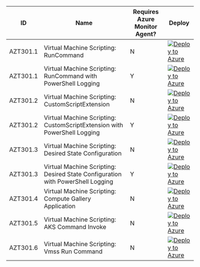 | ID          | Name                                                             |Requires Azure Monitor Agent?|Deploy|
| ----------- |------------------------------------------------------------------|-----|------|
| AZT301.1    | Virtual Machine Scripting: RunCommand|N|[![Deploy to Azure](https://aka.ms/deploytoazurebutton)](https://portal.azure.com/#create/Microsoft.Template/uri/https%3A%2F%2Fraw.githubusercontent.com%2Fmicrosoft%2FAzDetectSuite%2Fmain%2FAzureThreatResearchMatrix%2FExecution%2FAZT301%2FAZT301-1.json)|
| AZT301.1    | Virtual Machine Scripting: RunCommand with PowerShell Logging |Y|[![Deploy to Azure](https://aka.ms/deploytoazurebutton)](https://portal.azure.com/#create/Microsoft.Template/uri/https%3A%2F%2Fraw.githubusercontent.com%2Fmicrosoft%2FAzDetectSuite%2Fmain%2FAzureThreatResearchMatrix%2FExecution%2FAZT301%2FAZT301-1-AMA.json)|
| AZT301.2    | Virtual Machine Scripting: CustomScriptExtension|N|[![Deploy to Azure](https://aka.ms/deploytoazurebutton)](https://portal.azure.com/#create/Microsoft.Template/uri/https%3A%2F%2Fraw.githubusercontent.com%2Fmicrosoft%2FAzDetectSuite%2Fmain%2FAzureThreatResearchMatrix%2FExecution%2FAZT301%2FAZT301-2.json)|
| AZT301.2    | Virtual Machine Scripting: CustomScriptExtension with PowerShell Logging|Y|[![Deploy to Azure](https://aka.ms/deploytoazurebutton)](https://portal.azure.com/#create/Microsoft.Template/uri/https%3A%2F%2Fraw.githubusercontent.com%2Fmicrosoft%2FAzDetectSuite%2Fmain%2FAzureThreatResearchMatrix%2FExecution%2FAZT301%2FAZT301-2-AMA.json)|
| AZT301.3    | Virtual Machine Scripting: Desired State Configuration|N|[![Deploy to Azure](https://aka.ms/deploytoazurebutton)](https://portal.azure.com/#create/Microsoft.Template/uri/https%3A%2F%2Fraw.githubusercontent.com%2Fmicrosoft%2FAzDetectSuite%2Fmain%2FAzureThreatResearchMatrix%2FExecution%2FAZT301%2FAZT301-3.json)|
| AZT301.3    | Virtual Machine Scripting: Desired State Configuration with PowerShell Logging |Y|[![Deploy to Azure](https://aka.ms/deploytoazurebutton)](https://portal.azure.com/#create/Microsoft.Template/uri/https%3A%2F%2Fraw.githubusercontent.com%2Fmicrosoft%2FAzDetectSuite%2Fmain%2FAzureThreatResearchMatrix%2FExecution%2FAZT301%2FAZT301-3-AMA.json)|
| AZT301.4    | Virtual Machine Scripting: Compute Gallery Application|N|[![Deploy to Azure](https://aka.ms/deploytoazurebutton)](https://portal.azure.com/#create/Microsoft.Template/uri/https%3A%2F%2Fraw.githubusercontent.com%2Fmicrosoft%2FAzDetectSuite%2Fmain%2FAzureThreatResearchMatrix%2FExecution%2FAZT301%2FAZT301-4.json)|
| AZT301.5    | Virtual Machine Scripting: AKS Command Invoke|N|[![Deploy to Azure](https://aka.ms/deploytoazurebutton)](https://portal.azure.com/#create/Microsoft.Template/uri/https%3A%2F%2Fraw.githubusercontent.com%2Fmicrosoft%2FAzDetectSuite%2Fmain%2FAzureThreatResearchMatrix%2FExecution%2FAZT301%2FAZT301-5.json)|
| AZT301.6    | Virtual Machine Scripting: Vmss Run Command|N|[![Deploy to Azure](https://aka.ms/deploytoazurebutton)](https://portal.azure.com/#create/Microsoft.Template/uri/https%3A%2F%2Fraw.githubusercontent.com%2Fmicrosoft%2FAzDetectSuite%2Fmain%2FAzureThreatResearchMatrix%2FExecution%2FAZT301%2FAZT301-6.json)|

